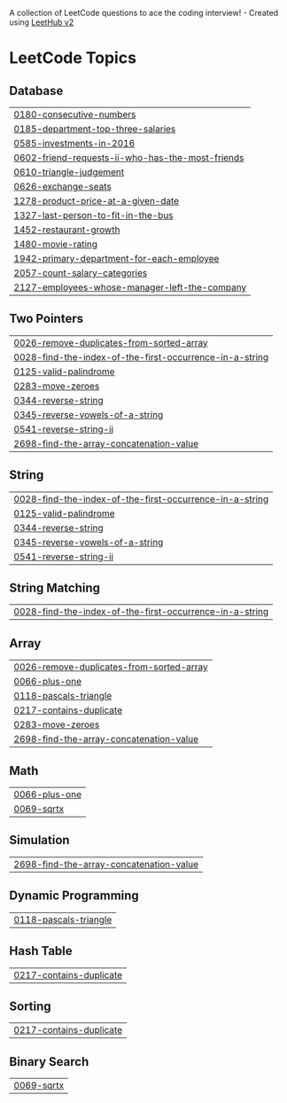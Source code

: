 A collection of LeetCode questions to ace the coding interview! - Created using [LeetHub v2](https://github.com/arunbhardwaj/LeetHub-2.0)
<!---LeetCode Topics Start-->
# LeetCode Topics
## Database
|  |
| ------- |
| [0180-consecutive-numbers](https://github.com/Dhruv3595/Leetcodedhruv/tree/master/0180-consecutive-numbers) |
| [0185-department-top-three-salaries](https://github.com/Dhruv3595/Leetcodedhruv/tree/master/0185-department-top-three-salaries) |
| [0585-investments-in-2016](https://github.com/Dhruv3595/Leetcodedhruv/tree/master/0585-investments-in-2016) |
| [0602-friend-requests-ii-who-has-the-most-friends](https://github.com/Dhruv3595/Leetcodedhruv/tree/master/0602-friend-requests-ii-who-has-the-most-friends) |
| [0610-triangle-judgement](https://github.com/Dhruv3595/Leetcodedhruv/tree/master/0610-triangle-judgement) |
| [0626-exchange-seats](https://github.com/Dhruv3595/Leetcodedhruv/tree/master/0626-exchange-seats) |
| [1278-product-price-at-a-given-date](https://github.com/Dhruv3595/Leetcodedhruv/tree/master/1278-product-price-at-a-given-date) |
| [1327-last-person-to-fit-in-the-bus](https://github.com/Dhruv3595/Leetcodedhruv/tree/master/1327-last-person-to-fit-in-the-bus) |
| [1452-restaurant-growth](https://github.com/Dhruv3595/Leetcodedhruv/tree/master/1452-restaurant-growth) |
| [1480-movie-rating](https://github.com/Dhruv3595/Leetcodedhruv/tree/master/1480-movie-rating) |
| [1942-primary-department-for-each-employee](https://github.com/Dhruv3595/Leetcodedhruv/tree/master/1942-primary-department-for-each-employee) |
| [2057-count-salary-categories](https://github.com/Dhruv3595/Leetcodedhruv/tree/master/2057-count-salary-categories) |
| [2127-employees-whose-manager-left-the-company](https://github.com/Dhruv3595/Leetcodedhruv/tree/master/2127-employees-whose-manager-left-the-company) |
## Two Pointers
|  |
| ------- |
| [0026-remove-duplicates-from-sorted-array](https://github.com/Dhruv3595/Leetcodedhruv/tree/master/0026-remove-duplicates-from-sorted-array) |
| [0028-find-the-index-of-the-first-occurrence-in-a-string](https://github.com/Dhruv3595/Leetcodedhruv/tree/master/0028-find-the-index-of-the-first-occurrence-in-a-string) |
| [0125-valid-palindrome](https://github.com/Dhruv3595/Leetcodedhruv/tree/master/0125-valid-palindrome) |
| [0283-move-zeroes](https://github.com/Dhruv3595/Leetcodedhruv/tree/master/0283-move-zeroes) |
| [0344-reverse-string](https://github.com/Dhruv3595/Leetcodedhruv/tree/master/0344-reverse-string) |
| [0345-reverse-vowels-of-a-string](https://github.com/Dhruv3595/Leetcodedhruv/tree/master/0345-reverse-vowels-of-a-string) |
| [0541-reverse-string-ii](https://github.com/Dhruv3595/Leetcodedhruv/tree/master/0541-reverse-string-ii) |
| [2698-find-the-array-concatenation-value](https://github.com/Dhruv3595/Leetcodedhruv/tree/master/2698-find-the-array-concatenation-value) |
## String
|  |
| ------- |
| [0028-find-the-index-of-the-first-occurrence-in-a-string](https://github.com/Dhruv3595/Leetcodedhruv/tree/master/0028-find-the-index-of-the-first-occurrence-in-a-string) |
| [0125-valid-palindrome](https://github.com/Dhruv3595/Leetcodedhruv/tree/master/0125-valid-palindrome) |
| [0344-reverse-string](https://github.com/Dhruv3595/Leetcodedhruv/tree/master/0344-reverse-string) |
| [0345-reverse-vowels-of-a-string](https://github.com/Dhruv3595/Leetcodedhruv/tree/master/0345-reverse-vowels-of-a-string) |
| [0541-reverse-string-ii](https://github.com/Dhruv3595/Leetcodedhruv/tree/master/0541-reverse-string-ii) |
## String Matching
|  |
| ------- |
| [0028-find-the-index-of-the-first-occurrence-in-a-string](https://github.com/Dhruv3595/Leetcodedhruv/tree/master/0028-find-the-index-of-the-first-occurrence-in-a-string) |
## Array
|  |
| ------- |
| [0026-remove-duplicates-from-sorted-array](https://github.com/Dhruv3595/Leetcodedhruv/tree/master/0026-remove-duplicates-from-sorted-array) |
| [0066-plus-one](https://github.com/Dhruv3595/Leetcodedhruv/tree/master/0066-plus-one) |
| [0118-pascals-triangle](https://github.com/Dhruv3595/Leetcodedhruv/tree/master/0118-pascals-triangle) |
| [0217-contains-duplicate](https://github.com/Dhruv3595/Leetcodedhruv/tree/master/0217-contains-duplicate) |
| [0283-move-zeroes](https://github.com/Dhruv3595/Leetcodedhruv/tree/master/0283-move-zeroes) |
| [2698-find-the-array-concatenation-value](https://github.com/Dhruv3595/Leetcodedhruv/tree/master/2698-find-the-array-concatenation-value) |
## Math
|  |
| ------- |
| [0066-plus-one](https://github.com/Dhruv3595/Leetcodedhruv/tree/master/0066-plus-one) |
| [0069-sqrtx](https://github.com/Dhruv3595/Leetcodedhruv/tree/master/0069-sqrtx) |
## Simulation
|  |
| ------- |
| [2698-find-the-array-concatenation-value](https://github.com/Dhruv3595/Leetcodedhruv/tree/master/2698-find-the-array-concatenation-value) |
## Dynamic Programming
|  |
| ------- |
| [0118-pascals-triangle](https://github.com/Dhruv3595/Leetcodedhruv/tree/master/0118-pascals-triangle) |
## Hash Table
|  |
| ------- |
| [0217-contains-duplicate](https://github.com/Dhruv3595/Leetcodedhruv/tree/master/0217-contains-duplicate) |
## Sorting
|  |
| ------- |
| [0217-contains-duplicate](https://github.com/Dhruv3595/Leetcodedhruv/tree/master/0217-contains-duplicate) |
## Binary Search
|  |
| ------- |
| [0069-sqrtx](https://github.com/Dhruv3595/Leetcodedhruv/tree/master/0069-sqrtx) |
<!---LeetCode Topics End-->